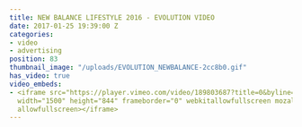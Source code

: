 ```yaml
---
title: NEW BALANCE LIFESTYLE 2016 - EVOLUTION VIDEO
date: 2017-01-25 19:39:00 Z
categories:
- video
- advertising
position: 83
thumbnail_image: "/uploads/EVOLUTION_NEWBALANCE-2cc8b0.gif"
has_video: true
video_embeds:
- <iframe src="https://player.vimeo.com/video/189803687?title=0&byline=0&portrait=0"
  width="1500" height="844" frameborder="0" webkitallowfullscreen mozallowfullscreen
  allowfullscreen></iframe>
---
```


